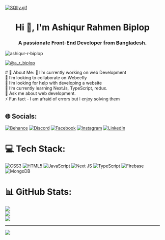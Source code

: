 [![SQIly.gif](https://s11.gifyu.com/images/SQIly.gif)](https://gifyu.com/image/SQIly)

<h1 align="center">Hi 👋, I'm Ashiqur Rahmen Biplop</h1>
<h3 align="center">A passionate Front-End Developer from Bangladesh.</h3>

<p align="left"> <img src="[https://komarev.com/ghpvc/?username=ashiqur-r-biplop&label=Profile%20views&color=0e75b6&style=flat](https://i.imgur.com/l764oYZ.gif)" alt="ashiqur-r-biplop" /> </p>

<p align="left"> <a href="https://twitter.com/@a_r_biplop" target="blank"><img src="https://img.shields.io/twitter/follow/@a_r_biplop?logo=twitter&style=for-the-badge" alt="@a_r_biplop" /></a> </p>
# 💫 About Me:
🔭 I’m currently working on web Development<br>👯 I’m looking to collaborate on Webeefly<br>🤝 I’m looking for help with developing a website<br>🌱 I’m currently learning NextJs, TypeScript, redux.<br>💬 Ask me about web development.<br>⚡ Fun fact - I am afraid of errors but I enjoy solving them


## 🌐 Socials:
[![Behance](https://img.shields.io/badge/Behance-1769ff?logo=behance&logoColor=white)](https://behance.net/https://www.behance.net/ashiqur-r-biplop) [![Discord](https://img.shields.io/badge/Discord-%237289DA.svg?logo=discord&logoColor=white)](https://discord.gg/ashiqurrahmanbiplop) [![Facebook](https://img.shields.io/badge/Facebook-%231877F2.svg?logo=Facebook&logoColor=white)](https://facebook.com/https://www.facebook.com/BBTT.biplop22/) [![Instagram](https://img.shields.io/badge/Instagram-%23E4405F.svg?logo=Instagram&logoColor=white)](https://instagram.com/https://www.instagram.com/mohammad_ashiqur_rahman_biplop/) [![LinkedIn](https://img.shields.io/badge/LinkedIn-%230077B5.svg?logo=linkedin&logoColor=white)](https://linkedin.com/in/https://www.linkedin.com/in/ashiqur-r-biplop/) 

# 💻 Tech Stack:
![CSS3](https://img.shields.io/badge/css3-%231572B6.svg?style=for-the-badge&logo=css3&logoColor=white) ![HTML5](https://img.shields.io/badge/html5-%23E34F26.svg?style=for-the-badge&logo=html5&logoColor=white) ![JavaScript](https://img.shields.io/badge/javascript-%23323330.svg?style=for-the-badge&logo=javascript&logoColor=%23F7DF1E) ![Next JS](https://img.shields.io/badge/Next-black?style=for-the-badge&logo=next.js&logoColor=white) ![TypeScript](https://img.shields.io/badge/typescript-%23007ACC.svg?style=for-the-badge&logo=typescript&logoColor=white) ![Firebase](https://img.shields.io/badge/firebase-%23039BE5.svg?style=for-the-badge&logo=firebase) ![MongoDB](https://img.shields.io/badge/MongoDB-%234ea94b.svg?style=for-the-badge&logo=mongodb&logoColor=white)
# 📊 GitHub Stats:
![](https://github-readme-stats.vercel.app/api?username=ashiqur-r-biplop&theme=monokai&hide_border=false&include_all_commits=false&count_private=false)<br/>
![](https://github-readme-streak-stats.herokuapp.com/?user=ashiqur-r-biplop&theme=monokai&hide_border=false)<br/>
![](https://github-readme-stats.vercel.app/api/top-langs/?username=ashiqur-r-biplop&theme=monokai&hide_border=false&include_all_commits=false&count_private=false&layout=compact)

---
[![](https://visitcount.itsvg.in/api?id=ashiqur-r-biplop&icon=0&color=0)](https://visitcount.itsvg.in)

<!-- Proudly created with GPRM ( https://gprm.itsvg.in ) -->
